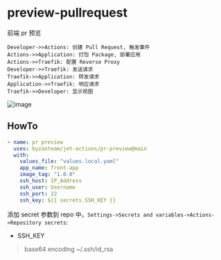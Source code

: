 # preview-pullrequest
前端 pr 预览 

```sequence
Developer->>Actions: 创建 Pull Request, 触发事件
Actions->>Application: 打包 Package, 部署应用
Actions->>Traefik: 配置 Reverse Proxy
Developer->>Traefik: 发送请求
Traefik->>Application: 转发请求
Application->>Traefik: 响应请求
Traefik->>Developer: 显示视图
```
![image](https://user-images.githubusercontent.com/48484963/225221175-b97e57ed-1915-4f0d-afdd-9bd499aa0739.png)

## HowTo
```yaml
- name: pr preview
  uses: byzanteam/jet-actions/pr-preview@main
  with:
    values_file: "values.local.yaml"
    app_name: front-app
    image_tag: "1.0.0"
    ssh_host: IP_Address
    ssh_user: Username
    ssh_port: 22
    ssh_key: ${{ secrets.SSH_KEY }}
```

添加 secret 参数到 repo 中，`Settings->Secrets and variables->Actions->Repository secrets`:
* SSH_KEY
> base64 encoding ~/.ssh/id_rsa
